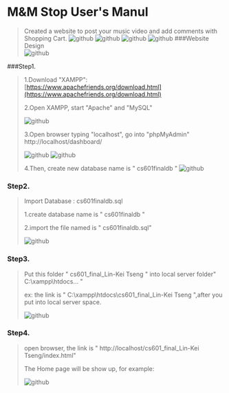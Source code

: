 M&M Stop User's Manul
=====================
>Created a website to post your music video and add comments with Shopping Cart.
![github](https://github.com/Tedtseng/My-Music-and-Movie-Stop/blob/master/pic/00.png "00")
![github](https://github.com/Tedtseng/My-Music-and-Movie-Stop/blob/master/pic/00.1.png "00.1")
![github](https://github.com/Tedtseng/My-Music-and-Movie-Stop/blob/master/pic/00.2.png "00.2")
![github](https://github.com/Tedtseng/My-Music-and-Movie-Stop/blob/master/pic/00.3.png "00.3")
###Website Design        
>![github](https://github.com/Tedtseng/My-Music-and-Movie-Stop/blob/master/pic/07.png "07")

###Step1.<br />
>1.Download "XAMPP": [https://www.apachefriends.org/download.html](https://www.apachefriends.org/download.html)<br />
>
>2.Open XAMPP, start "Apache" and "MySQL"<br />
>
>![github](https://github.com/Tedtseng/My-Music-and-Movie-Stop/blob/master/pic/01.png "01") 
>
>3.Open browser typing "localhost", go into "phpMyAdmin"
>        http://localhost/dashboard/
>
>![github](https://github.com/Tedtseng/My-Music-and-Movie-Stop/blob/master/pic/02.png "02") 
>![github](https://github.com/Tedtseng/My-Music-and-Movie-Stop/blob/master/pic/02.1.png "02.1") 
>
>4.Then, create new database name is " cs601finaldb "
>![github](https://github.com/Tedtseng/My-Music-and-Movie-Stop/blob/master/pic/03.png "03") 
>

### Step2.<br/>
>Import Database : cs601finaldb.sql
>
> 1.create database name is " cs601finaldb "
>
> 2.import the file named is " cs601finaldb.sql"
>
>![github](https://github.com/Tedtseng/My-Music-and-Movie-Stop/blob/master/pic/04.png "04") 
>

### Step3.<br/>
>Put this folder " cs601_final_Lin-Kei Tseng " into local server folder" C:\xampp\htdocs\... "
>
>ex: the link is " C:\xampp\htdocs\cs601_final_Lin-Kei Tseng ",after you put into local server space.
>
>![github](https://github.com/Tedtseng/My-Music-and-Movie-Stop/blob/master/pic/05.png "05")
>
        
### Step4.<br/> 
>open browser, the link is " http://localhost/cs601_final_Lin-Kei Tseng/index.html"
>
>The Home page will be show up, for example:
>
>![github](https://github.com/Tedtseng/My-Music-and-Movie-Stop/blob/master/pic/06.png "06")
>

